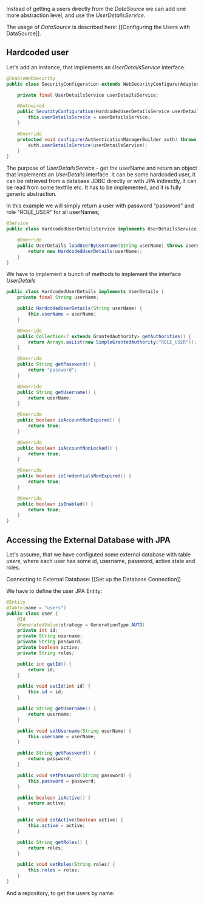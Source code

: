Instead of getting a users directly from the _DataSource_ we can add one more abstraction level, and use the _UserDetailsService_.

The usage of _DataSource_ is described here: [[Configuring the Users with DataSource]].

## Hardcoded user
Let's add an instance, that implements an _UserDetailsService_ interface.

```java
@EnableWebSecurity
public class SecurityConfiguration extends WebSecurityConfigurerAdapter {

    private final UserDetailsService userDetailsService;

    @Autowired
    public SecurityConfiguration(HardcodedUserDetailsService userDetailsService) {
        this.userDetailsService = userDetailsService;
    }

    @Override
    protected void configure(AuthenticationManagerBuilder auth) throws Exception {
        auth.userDetailsService(userDetailsService);
    }
}
```

The purpose of _UserDetailsService_ - get the userName and return an object that implements an _UserDetails_ interface. It can be some hardcoded user, it can be retrieved from a database JDBC directly or with JPA indirectly, it can be read from some textfile etc. It has to be implemented, and it is fully generic abstraction.

In this example we will simply return a user with password "password" and role "ROLE_USER" for all userNames;

```java
@Service
public class HardcodedUserDetailsService implements UserDetailsService {

    @Override
    public UserDetails loadUserByUsername(String userName) throws UsernameNotFoundException {
        return new HardcodedUserDetails(userName);
    }
}
```

We have to implement a bunch of methods to implement the interface _UserDetails_


```java
public class HardcodedUserDetails implements UserDetails {
    private final String userName;

    public HardcodedUserDetails(String userName) {
        this.userName = userName;
    }

    @Override
    public Collection<? extends GrantedAuthority> getAuthorities() {
        return Arrays.asList(new SimpleGrantedAuthority("ROLE_USER"));
    }

    @Override
    public String getPassword() {
        return "password";
    }

    @Override
    public String getUsername() {
        return userName;
    }

    @Override
    public boolean isAccountNonExpired() {
        return true;
    }

    @Override
    public boolean isAccountNonLocked() {
        return true;
    }

    @Override
    public boolean isCredentialsNonExpired() {
        return true;
    }

    @Override
    public boolean isEnabled() {
        return true;
    }
}
```

## Accessing the External Database with JPA
Let's assume, that we have configuted some external database with table _users_, where each user has some id, username, password, active state and roles.

Connecting to External Database: [[Set up the Database Connection]]

We have to define the user JPA Entity:

```java
@Entity
@Table(name = "users")
public class User {
    @Id
    @GeneratedValue(strategy = GenerationType.AUTO)
    private int id;
    private String username;
    private String password;
    private boolean active;
    private String roles;

    public int getId() {
        return id;
    }

    public void setId(int id) {
        this.id = id;
    }

    public String getUsername() {
        return username;
    }

    public void setUsername(String userName) {
        this.username = userName;
    }

    public String getPassword() {
        return password;
    }

    public void setPassword(String password) {
        this.password = password;
    }

    public boolean isActive() {
        return active;
    }

    public void setActive(boolean active) {
        this.active = active;
    }

    public String getRoles() {
        return roles;
    }

    public void setRoles(String roles) {
        this.roles = roles;
    }
}

```

And a repository, to get the users by name:

```java

```